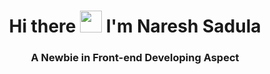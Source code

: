 <h1 align="center">Hi there <img src="https://raw.githubusercontent.com/aemmadi/aemmadi/master/wave.gif" width="35px"> I'm Naresh Sadula</h1>

<h3 align="center">A Newbie in Front-end Developing Aspect</h3>


